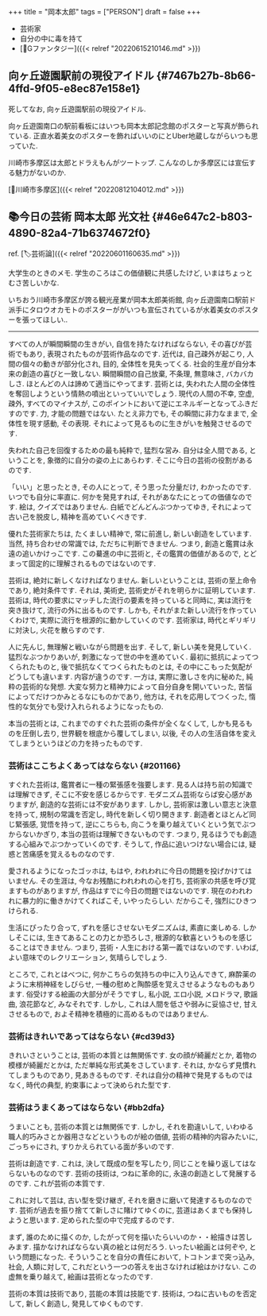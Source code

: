 +++
title = "岡本太郎"
tags = ["PERSON"]
draft = false
+++

-   芸術家
-   自分の中に毒を持て
-   [🔖Gファンタジー]({{< relref "20220615210146.md" >}})


## 向ヶ丘遊園駅前の現役アイドル {#7467b27b-8b66-4ffd-9f05-e8ec87e158e1}

死してなお, 向ヶ丘遊園駅前の現役アイドル.

向ヶ丘遊園南口の駅前看板にはいつも岡本太郎記念館のポスターと写真が飾られている. 正直水着美女のポスターを飾ればいいのにとUber地蔵しながらいつも思っていた.

川崎市多摩区は太郎とドラえもんがツートップ. こんなのしか多摩区には宣伝する魅力がないのか.

[🔖川崎市多摩区]({{< relref "20220812104012.md" >}})


## 📚今日の芸術  岡本太郎  光文社 {#46e647c2-b803-4890-82a4-71b6374672f0}

ref. [🏷芸術論]({{< relref "20220601160635.md" >}})

大学生のときのメモ. 学生のころはこの価値観に共感したけど, いまはちょっとむさ苦しいかな.

いちおう川崎市多摩区が誇る観光産業が岡本太郎美術館, 向ヶ丘遊園南口駅前ド派手にタロウオカモトのポスターががいつも宣伝されているが水着美女のポスターを張ってほしい..

---

すべての人が瞬間瞬間の生きがい, 自信を持たなければならない, その喜びが芸術でもあり, 表現されたものが芸術作品なのです. 近代は, 自己疎外が起こり, 人間の個々の動きが部分化され, 目的, 全体性を見失ってくる. 社会的生産が自分本来の創造の喜びと一致しない. 瞬間瞬間の自己放棄, 不条理, 無意味さ, バカバカしさ. ほとんどの人は諦めて適当にやってます. 芸術とは, 失われた人間の全体性を奪回しようという情熱の噴出といっていいでしょう. 現代の人間の不幸, 空虚, 疎外, すべてのマイナスが, このポイントにおいて逆にエネルギーとなってふきだすのです. 力, 才能の問題ではない. たとえ非力でも, その瞬間に非力なままで, 全体性を現す感動, その表現. それによって見るものに生きがいを触発させるのです.

失われた自己を回復するための最も純粋で, 猛烈な営み. 自分は全人間である, ということを, 象徴的に自分の姿の上にあらわす. そこに今日の芸術の役割があるのです.

「いい」と思ったとき, その人にとって, そう思った分量だけ, わかったのです. いつでも自分に率直に. 何かを発見すれば, それがあなたにとっての価値なのです. 絵は, クイズではありません. 白紙でどんどんぶつかってゆき, それによって古い己を脱皮し, 精神を高めていくべきです.

優れた芸術家たちは, たくましい精神で, 常に前進し, 新しい創造をしています. 当然, 持ち合わせの常識では, ただちに判断できません. つまり, 創造と鑑賞は永遠の追いかけっこです. この驀進の中に芸術と, その鑑賞の価値があるので, とどまって固定的に理解されるものではないのです.

芸術は, 絶対に新しくなければなりません. 新しいということは, 芸術の至上命令であり, 絶対条件です. それは, 美術史, 芸術史がそれを明らかに証明しています. 芸術は, 時代の要求にマッチした流行の要素を持っていると同時に, 実は流行を突き抜けて, 流行の外に出るものです. しかも, それがまた新しい流行を作っていくわけで, 実際に流行を根源的に動かしていくのです. 芸術家は, 時代とギリギリに対決し, 火花を散らすのです.

人に先んじ, 無理解と戦いながら問題を出す. そして, 新しい美を発見していく. 猛烈なぶつかりあいが, 刺激になって世の中を進めていく. 最初に抵抗によってつくられたものと, 後で抵抗なくてつくられたものとは, その中にこもった気配がどうしても違います. 内容が違うのです. 一方は, 実際に激しさを内に秘めた, 純粋の芸術的な発想. 大変な努力と精神力によって自分自身を開いていった, 苦悩によってだけつかみとるなにものかであり, 他方は, それを応用してつくった, 惰性的な気分でも受け入れられるようになったもの.

本当の芸術とは, これまでのすぐれた芸術の条件が全くなくして, しかも見るものを圧倒し去り, 世界観を根底から覆してしまい, 以後, その人の生活自体を変えてしまうというほどの力を持ったものです.


### 芸術はここちよくあってはならない {#201166}

すぐれた芸術は, 鑑賞者に一種の緊張感を強要します. 見る人は持ち前の知識では理解できず, そこに不安を感じるからです. モダニズム芸術ならば安心感がありますが, 創造的な芸術には不安があります. しかし, 芸術家は激しい意志と決意を持って, 規制の常識を否定し, 時代を新しく切り開きます. 創造者とほとんど同じ緊張感, 覚悟を持って, 逆にこちらも, 向こうを乗り越えていくという気でぶつからないかぎり, 本当の芸術は理解できないものです. つまり, 見るほうでも創造する心組みでぶつかっていくのです. そうして, 作品に追いつけない場合には, 疑惑と苦痛感を覚えるものなのです.

愛されるようになったゴッホは, もはや, われわれに今日の問題を投げかけてはいません. その生涯は, 今なお残酷にわれわれの心を打ち, 芸術家の共感を呼び覚ますものがありますが, 作品はすでに今日の問題ではないのです. 現在のわれわれに暴力的に働きかけてくればこそ, いやったらしい. だからこそ, 強烈にひきつけられる.

生活にぴったり合って, ずれを感じさせないモダニズムは, 素直に楽しめる. しかしそこには, 生きてあることの力とか恐ろしさ, 根源的な歓喜というものを感じることはできません. つまり, 芸術・人生における第一義ではないのです. いわば, よい意味でのレクリエーション, 気晴らしでしょう.

ところで, これとはべつに, 何かこちらの気持ちの中に入り込んできて, 麻酔薬のように末梢神経をしびらせ, 一種の慰めと陶酔感を覚えさせるようなものもあります. 俗受けする絵画の大部分がそうですし, 私小説, エロ小説, メロドラマ, 歌謡曲, 浪花節など, みなそれです. しかし, これは人間を低さや弱みに妥協させ, 甘えさせるもので, およそ精神を積極的に高めるものではありません.


### 芸術はきれいであってはならない {#cd39d3}

きれいさということは, 芸術の本質とは無関係です. 女の顔が綺麗だとか, 着物の模様が綺麗だとかは, ただ単純な形式美をさしています. それは, かならず見慣れてしまうものであり, 見あきるものです. それは自分の精神で発見するものではなく, 時代の典型, 約束事によって決められた型です.


### 芸術はうまくあってはならない {#bb2dfa}

うまいことも, 芸術の本質とは無関係です. しかし, それを勘違いして, いわゆる職人的巧みさとか器用さなどというものが絵の価値, 芸術の精神的内容みたいに, ごっちゃにされ, すりかえられている面が多いのです.

芸術は創造です. これは, 決して既成の型を写したり, 同じことを繰り返してはならないものなのです. 芸術の技術は, つねに革命的に, 永遠の創造として発展するのです. これが芸術の本質です.

これに対して芸は, 古い型を受け継ぎ, それを磨きに磨いて発達するものなのです. 芸術が過去を振り捨てて新しさに賭けてゆくのに, 芸道はあくまでも保持しようと思います. 定められた型の中で完成するのです.

まず, 誰のために描くのか, したがって何を描いたらいいのか・・絵描きは苦しみます. 描かなければならない真の絵とは何だろう. いったい絵画とは何ぞや, という問題になった. そういうことを自分の責任において, トコトンまで突っ込み, 社会, 人類に対して, これだという一つの答えを出さなければ絵はかけない. この虚無を乗り越えて, 絵画は芸術となったのです.

芸術の本質は技術であり, 芸能の本質は技能です. 技術は, つねに古いものを否定して, 新しく創造し, 発見してゆくものです.
